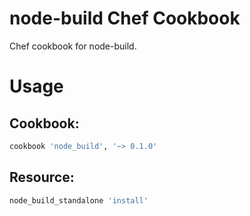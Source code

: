 # node-build Chef Cookbook

Chef cookbook for node-build.

# Usage

## Cookbook:

```ruby
cookbook 'node_build', '~> 0.1.0'
```

## Resource:

```ruby
node_build_standalone 'install'
```
